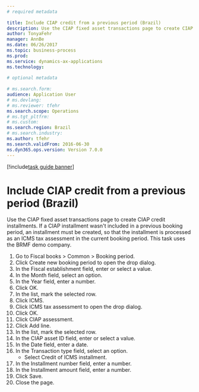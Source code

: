 ```yaml
--- 
# required metadata 
 
title: Include CIAP credit from a previous period (Brazil)
description: Use the CIAP fixed asset transactions page to create CIAP credit installments. 
author: TonyaFehr 
manager: AnnBe 
ms.date: 06/26/2017
ms.topic: business-process 
ms.prod:  
ms.service: dynamics-ax-applications 
ms.technology:  
 
# optional metadata 
 
# ms.search.form:   
audience: Application User 
# ms.devlang:  
# ms.reviewer: tfehr 
ms.search.scope: Operations 
# ms.tgt_pltfrm:  
# ms.custom:  
ms.search.region: Brazil
# ms.search.industry: 
ms.author: tfehr 
ms.search.validFrom: 2016-06-30 
ms.dyn365.ops.version: Version 7.0.0 
---
```


[!include[task guide banner](../../includes/task-guide-banner.md)]

# Include CIAP credit from a previous period (Brazil)

Use the CIAP fixed asset transactions page to create CIAP credit installments. If a CIAP installment wasn't included in a previous booking period, an installment must be created, so that the installment is processed as an ICMS tax assessment in the current booking period. This task uses the BRMF demo company.

1. Go to Fiscal books > Common > Booking period.
2. Click Create new booking period to open the drop dialog.
3. In the Fiscal establishment field, enter or select a value.
4. In the Month field, select an option.
5. In the Year field, enter a number.
6. Click OK.
7. In the list, mark the selected row.
8. Click ICMS.
9. Click ICMS tax assessment to open the drop dialog.
10. Click OK.
11. Click CIAP assessment.
12. Click Add line.
13. In the list, mark the selected row.
14. In the CIAP asset ID field, enter or select a value.
15. In the Date field, enter a date.
16. In the Transaction type field, select an option.
    * Select Credit of ICMS installment.  
17. In the Installment number field, enter a number.
18. In the Installment amount field, enter a number.
19. Click Save.
20. Close the page.

